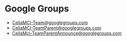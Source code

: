 # Google Groups
* CeliaMCI-Team@googlegroups.com
* CeliaMCI-TeamParent@googlegroups.com
* CeliaMci-TeamParentAnnounce@googlegroups.com
